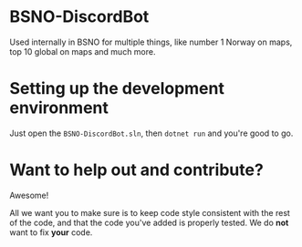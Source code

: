 # BSNO-DiscordBot
Used internally in BSNO for multiple things, like number 1 Norway on maps, top 10 global on maps and much more.

# Setting up the development environment

Just open the `BSNO-DiscordBot.sln`, then `dotnet run` and you're good to go.

# Want to help out and contribute?
Awesome! 

All we want you to make sure is to keep code style consistent with the rest of the code, and that the code you've added is properly tested. 
We do **not** want to fix **your** code.
